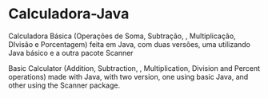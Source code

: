 # Calculadora-Java
Calculadora Básica (Operações de Soma, Subtração, , Multiplicação, DIvisão e Porcentagem) feita em Java, com duas versões, uma utilizando Java básico e a outra pacote Scanner

Basic Calculator (Addition, Subtraction, , Multiplication, Division and Percent operations) made with Java, with two version, one using basic Java, and other using the Scanner package.


